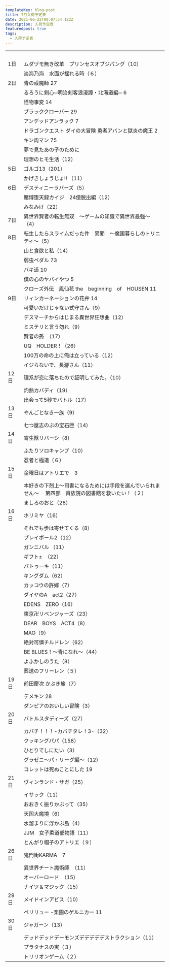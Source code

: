```yaml
---
templateKey: blog-post
title: 7月入荷予定表
date: 2021-06-22T00:07:54.182Z
description: 入荷予定表
featuredpost: true
tags:
  - 入荷予定表
---
```

|                        |                                                      |
| ---------------------- | ---------------------------------------------------- |
| <!--StartFragment-->　　 | 　                                                    |
| 1日                     | ムダヅモ無き改革　プリンセスオブジパング（10）                             |
| 　                      | 淡海乃海　水面が揺れる時（６）                                      |
| 2日                     | 青の祓魔師 27                                             |
| 　                      | るろうに剣心─明治剣客浪漫譚・北海道編─ 6                               |
| 　                      | 怪物事変 14                                              |
| 　                      | ブラッククローバー 29                                         |
| 　                      | アンデッドアンラック 7                                         |
| 　                      | ドラゴンクエスト ダイの大冒険 勇者アバンと獄炎の魔王 2                        |
| 　                      | キン肉マン 75                                             |
| 　                      | 夢で見たあの子のために                                          |
| 　                      | 理想のヒモ生活（12）                                          |
| 5日                     | ゴルゴ13（201）                                           |
| 　                      | かげきしょうじょ!! （11）                                      |
| 6日                     | デスティニーラバーズ（5）                                        |
| 　                      | 賭博堕天録カイジ　24億脱出編（12）                                  |
| 　                      | みなみけ（22）                                             |
| 7日                     | 異世界賢者の転生無双　～ゲームの知識で異世界最強～（4）                         |
| 8日                     | 転生したらスライムだった件　異聞　～魔国暮らしのトリニティ～（5）                    |
| 　                      | 山と食欲と私（14）                                           |
| 　                      | 弱虫ペダル 73                                             |
| 　                      | バキ道 10                                               |
| 　                      | 僕の心のヤバイやつ 5                                          |
| 　                      | クローズ外伝　鳳仙花 the　beginning　of　HOUSEN 11                |
| 9日                     | リィンカーネーションの花弁 14                                     |
| 　                      | 可愛いだけじゃない式守さん（9）                                     |
| 　                      | デスマーチからはじまる異世界狂想曲（12）                                |
| 　                      | ミステリと言う勿れ（9）                                         |
| 　                      | 賢者の孫　（17）                                            |
| 　                      | UQ　HOLDER！（26）                                       |
| 　                      | 100万の命の上に俺は立っている（12）                                 |
| 　                      | イジらないで、長瀞さん（11）                                      |
| 12日                    | 理系が恋に落ちたので証明してみた。（10）                                |
| 　                      | 灼熱カバディ（19）                                           |
| 　                      | 出会って5秒でバトル（17）                                       |
| 13日                    | やんごとなき一族（9）                                          |
| 　                      | 七つ屋志のぶの宝石匣（14）                                       |
| 14日                    | 寄生獣リバーシ（8）                                           |
| 　                      | ふたりソロキャンプ（10）                                        |
| 　                      | 忍者と極道（６）                                             |
| 15日                    | 金曜日はアトリエで　3                                          |
| 　                      | 本好きの下剋上～司書になるためには手段を選んでいられません～　 第四部　貴族院の図書館を救いたい！（２） |
| 　                      | ましろのおと（28）                                           |
| 16日                    | ホリミヤ（16）                                             |
| 　                      | それでも歩は寄せてくる（8）                                       |
| 　                      | プレイボール2（12）                                          |
| 　                      | ガンニバル （11）                                           |
| 　                      | ギフト±　（22）                                            |
| 　                      | バトゥーキ（11）                                            |
| 　                      | キングダム（62）                                            |
| 　                      | カッコウの許嫁（7）                                           |
| 　                      | ダイヤのA　act2（27）                                       |
| 　                      | EDENS　ZERO（16）                                       |
| 　                      | 東京卍リベンジャーズ（23）                                       |
| 　                      | DEAR　BOYS　ACT4（8）                                    |
| 　                      | MAO（9）                                               |
| 　                      | 絶対可憐チルドレン（62）                                        |
| 　                      | BE BLUES！～青になれ～（44）                                  |
| 　                      | よふかしのうた（8）                                           |
| 　                      | 葬送のフリーレン（５）                                          |
| 19日                    | 前田慶次 かぶき旅（7）                                         |
| 　                      | デメキン 28                                              |
| 　                      | ダンピアのおいしい冒険（3）                                       |
| 20日                    | バトルスタディーズ（27）                                        |
| 　                      | カバチ！！！-カバチタレ！3-（32）                                  |
| 　                      | クッキングパパ（158）                                         |
| 　                      | ひとりでしにたい（3）                                          |
| 　                      | グラゼニ～パ・リーグ編～（12）                                     |
| 　                      | コレットは死ぬことにした 19                                      |
| 21日                    | ヴィンランド・サガ（25）                                        |
| 　                      | イサック（11）                                             |
| 　                      | おおきく振りかぶって（35）                                       |
| 　                      | 天国大魔境（6）                                             |
| 　                      | 水溜まりに浮かぶ島（4）                                         |
| 　                      | JJM　女子柔道部物語（11）                                      |
| 　                      | とんがり帽子のアトリエ（９）                                       |
| 26日                    | 鬼門街KARMA　7                                           |
| 　                      | 異世界チート魔術師　（11）                                       |
| 　                      | オーバーロード　（15）                                         |
| 　                      | ナイツ＆マジック（15）                                         |
| 29日                    | メイドインアビス（10）                                         |
| 　                      | ペリリュー -楽園のゲルニカー 11                                   |
| 30日                    | ジャガーン（13）                                            |
| 　                      | デッドデッドデーモンズデデデデデストラクション（11）                          |
| 　                      | プラタナスの実（３）                                           |
| 　                      | トリリオンゲーム（２）<!--EndFragment-->                        |